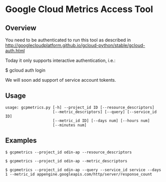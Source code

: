 # Google Cloud Metrics Access Tool

## Overview

You need to be authenticated to run this tool as described in 
http://googlecloudplatform.github.io/gcloud-python/stable/gcloud-auth.html

Today it only supports interactive authentication, i.e.:

$ gcloud auth login

We will soon add support of service account tokents.

## Usage

```
usage: gcpmetrics.py [-h] --project_id ID [--resource_descriptors]
                     [--metric_descriptors] [--query] [--service_id ID]
                     [--metric_id ID] [--days num] [--hours num]
                     [--minutes num]
```

## Examples

```
$ gcpmetrics --project_id odin-ap --resource_descriptors

$ gcpmetrics --project_id odin-ap --metric_descriptors

$ gcpmetrics --project_id odin-ap --query --service_id service --days 1 --metric_id appengine.googleapis.com/http/server/response_count
```
